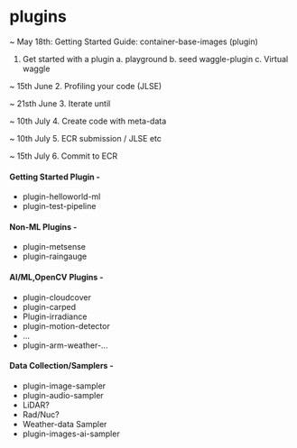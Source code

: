 # plugins

~ May 18th:
Getting Started Guide: 
container-base-images (plugin)

1. Get started with a plugin 
	a. playground 
	b. seed waggle-plugin
	c. Virtual waggle 

~ 15th June
2. Profiling your code (JLSE) 

~ 21sth June
3. Iterate until 

~ 10th July
4. Create code with meta-data 

~ 10th July
5. ECR submission / JLSE etc 

~ 15th July
6. Commit to ECR


#### Getting Started Plugin - 
* plugin-helloworld-ml
* plugin-test-pipeline

#### Non-ML Plugins - 
* plugin-metsense
* plugin-raingauge
	
#### AI/ML,OpenCV Plugins - 
* plugin-cloudcover
* plugin-carped
* Plugin-irradiance
* plugin-motion-detector
* ...
* plugin-arm-weather-...
	
#### Data Collection/Samplers - 
* plugin-image-sampler
* plugin-audio-sampler
* LiDAR? 
* Rad/Nuc?
* Weather-data Sampler
* plugin-images-ai-sampler
